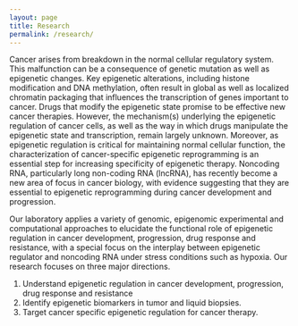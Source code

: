```yaml
---
layout: page
title: Research
permalink: /research/
---
```


Cancer arises from breakdown in the normal cellular regulatory system. This malfunction can be a consequence of genetic mutation as well as epigenetic changes. Key epigenetic alterations, including histone modification and DNA methylation, often result in global as well as localized chromatin packaging that influences the transcription of genes important to cancer. Drugs that modify the epigenetic state promise to be effective new cancer therapies. However, the mechanism(s) underlying the epigenetic regulation of cancer cells, as well as the way in which drugs manipulate the epigenetic state and transcription, remain largely unknown. Moreover, as epigenetic regulation is critical for maintaining normal cellular function, the characterization of cancer-specific epigenetic reprogramming is an essential step for increasing specificity of epigenetic therapy. Noncoding RNA, particularly long non-coding RNA (lncRNA), has recently become a new area of focus in cancer biology, with evidence suggesting that they are essential to epigenetic reprogramming during cancer development and progression.

Our laboratory applies a variety of genomic, epigenomic experimental and computational approaches to elucidate the functional role of epigenetic regulation in cancer development, progression, drug response and resistance, with a special focus on the interplay between epigenetic regulator and noncoding RNA under stress conditions such as hypoxia. Our research focuses on three major directions.

1. Understand epigenetic regulation in cancer development, progression, drug response and resistance
2. Identify epigenetic biomarkers in tumor and liquid biopsies.
3. Target cancer specific epigenetic regulation for cancer therapy.
